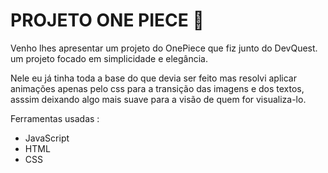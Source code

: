 <h1>PROJETO ONE PIECE 👒</h1>

<p>Venho lhes apresentar um projeto do OnePiece que fiz junto do DevQuest. um projeto focado em simplicidade e elegância.

Nele eu já tinha toda a base do que devia ser feito mas resolvi aplicar animações apenas pelo css para a transição das imagens e dos textos, asssim deixando algo mais suave para a visão de quem for visualiza-lo.

Ferramentas usadas :
<ul>
<li>JavaScript</li>
<li>HTML</li>
<li>CSS</li>
</ul>
</p>
